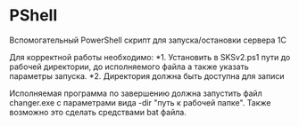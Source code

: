PShell
======
Вспомогательный PowerShell скрипт для запуска/остановки сервера 1С

Для корректной работы необходимо: 
*1. Установить в SKSv2.ps1 пути до рабочей директории, до исполняемого файла а также указать параметры запуска. 
*2. Директория должна быть доступна для записи

Исполняемая программа по завершению должна запустить файл changer.exe с параметрами вида -dir "путь к рабочей папке". Также возможно это сделать средствами bat файла.